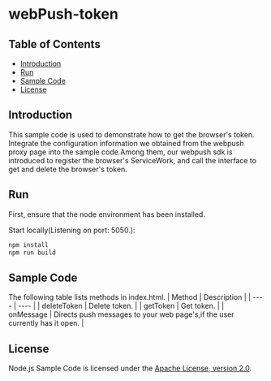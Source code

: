 # webPush-token


## Table of Contents

 * [Introduction](#introduction)
 * [Run](#Run)
 * [Sample Code](#Sample-Code)
 * [License](#license)


## Introduction

This sample code is used to demonstrate how to get the browser's token. Integrate the configuration information 
we obtained from the webpush proxy page into the sample code.Among them, our webpush sdk is introduced to register 
the browser's ServiceWork, and call the interface to get and delete the browser's token.

## Run

First, ensure that the node environment has been installed.

Start locally(Listening on port: 5050.):

```bash
npm install
npm run build
```

## Sample Code

The following table lists methods in index.html.
| Method | Description |
| ---- | ---- |
| deleteToken | Delete token. |
| getToken | Get token. |
| onMessage | Directs push messages to your web page's,if the user currently has it open. |

## License

Node.js Sample Code is licensed under the
[Apache License, version 2.0](http://www.apache.org/licenses/LICENSE-2.0).
